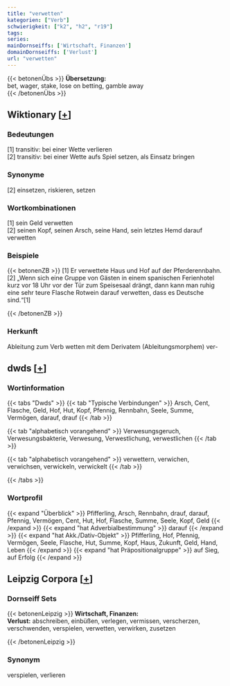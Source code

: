 ```yaml
---
title: "verwetten"
kategorien: ["Verb"]
schwierigkeit: ["k2", "h2", "r19"]
tags:
series:
mainDornseiffs: ['Wirtschaft, Finanzen']
domainDornseiffs: ['Verlust']
url: "verwetten"
---
```


{{< betonenÜbs >}}
**Übersetzung:**  
bet, wager, stake, lose on betting, gamble away  
{{< /betonenÜbs >}}

## Wiktionary [[+](https://de.wiktionary.org/wiki/verwetten)]

### Bedeutungen
[1] transitiv: bei einer Wette verlieren  
[2] transitiv: bei einer Wette aufs Spiel setzen, als Einsatz bringen  

### Synonyme
[2] einsetzen, riskieren, setzen  

### Wortkombinationen
[1] sein Geld verwetten  
[2] seinen Kopf, seinen Arsch, seine Hand, sein letztes Hemd darauf verwetten  

### Beispiele
{{< betonenZB >}}
[1] Er verwettete Haus und Hof auf der Pferderennbahn.  
[2] „Wenn sich eine Gruppe von Gästen in einem spanischen Ferienhotel kurz vor 18 Uhr vor der Tür zum Speisesaal drängt, dann kann man ruhig eine sehr teure Flasche Rotwein darauf verwetten, dass es Deutsche sind.“[1]  

{{< /betonenZB >}}
### Herkunft
Ableitung zum Verb wetten mit dem Derivatem (Ableitungsmorphem) ver-  



## dwds [[+](https://www.dwds.de/wb/verwetten)]

### Wortinformation
{{< tabs "Dwds" >}}
{{< tab "Typische Verbindungen" >}}
Arsch, Cent, Flasche, Geld, Hof, Hut, Kopf, Pfennig, Rennbahn, Seele, Summe, Vermögen, darauf, drauf
{{< /tab >}}

{{< tab "alphabetisch vorangehend" >}}
Verwesungsgeruch, Verwesungsbakterie, Verwesung, Verwestlichung, verwestlichen
{{< /tab >}}

{{< tab "alphabetisch vorangehend" >}}
verwettern, verwichen, verwichsen, verwickeln, verwickelt
{{< /tab >}}

{{< /tabs >}}

### Wortprofil
{{< expand "Überblick" >}} Pfifferling, Arsch, Rennbahn, drauf, darauf, Pfennig, Vermögen, Cent, Hut, Hof, Flasche, Summe, Seele, Kopf, Geld {{< /expand >}}
{{< expand "hat Adverbialbestimmung" >}} darauf {{< /expand >}}
{{< expand "hat Akk./Dativ-Objekt" >}} Pfifferling, Hof, Pfennig, Vermögen, Seele, Flasche, Hut, Summe, Kopf, Haus, Zukunft, Geld, Hand, Leben {{< /expand >}}
{{< expand "hat Präpositionalgruppe" >}} auf Sieg, auf Erfolg {{< /expand >}}

## Leipzig Corpora [[+](https://corpora.uni-leipzig.de/en/res?word=verwetten&corpusId=deu_newscrawl-public_2018)]

### Dornseiff Sets
{{< betonenLeipzig >}}
**Wirtschaft, Finanzen:**  
**Verlust:** abschreiben, einbüßen, verlegen, vermissen, verscherzen, verschwenden, verspielen, verwetten, verwirken, zusetzen  

{{< /betonenLeipzig >}}

### Synonym
verspielen, verlieren

